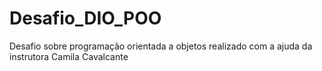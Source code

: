 # Desafio_DIO_POO
Desafio sobre programação orientada a objetos realizado com a ajuda da instrutora Camila Cavalcante
